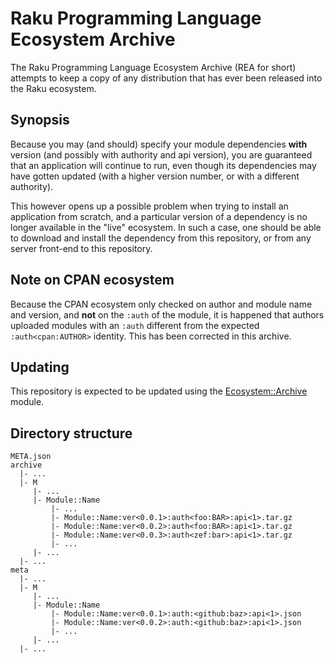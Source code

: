 # Raku Programming Language Ecosystem Archive

The Raku Programming Language Ecosystem Archive (REA for short) attempts
to keep a copy of any distribution that has ever been released into the
Raku ecosystem.

## Synopsis

Because you may (and should) specify your module dependencies **with**
version (and possibly with authority and api version), you are guaranteed
that an application will continue to run, even though its dependencies
may have gotten updated (with a higher version number, or with a different
authority).

This however opens up a possible problem when trying to install an
application from scratch, and a particular version of a dependency is
no longer available in the "live" ecosystem.  In such a case, one
should be able to download and install the dependency from this
repository, or from any server front-end to this repository.

## Note on CPAN ecosystem

Because the CPAN ecosystem only checked on author and module name and
version, and **not** on the `:auth` of the module, it is happened that
authors uploaded modules with an `:auth` different from the expected
`:auth<cpan:AUTHOR>` identity.  This has been corrected in this archive.

## Updating

This repository is expected to be updated using the
[Ecosystem::Archive](https://github.com/lizmat/Ecosystem-Archive) module.

## Directory structure

````
META.json
archive
  |- ...
  |- M
     |- ...
     |- Module::Name
         |- ...
         |- Module::Name:ver<0.0.1>:auth<foo:BAR>:api<1>.tar.gz
         |- Module::Name:ver<0.0.2>:auth<foo:BAR>:api<1>.tar.gz
         |- Module::Name:ver<0.0.3>:auth<zef:bar>:api<1>.tar.gz
         |- ...
     |- ...
  |- ...
meta
  |- ...
  |- M
     |- ...
     |- Module::Name
         |- Module::Name:ver<0.0.1>:auth:<github:baz>:api<1>.json
         |- Module::Name:ver<0.0.2>:auth:<github:baz>:api<1>.json
         |- ...
     |- ...
  |- ...
````
